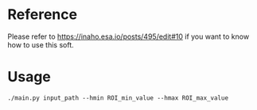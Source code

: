 # Reference
Please refer to https://inaho.esa.io/posts/495/edit#10 if you want to know how to use this soft.

# Usage
``` ./main.py input_path --hmin ROI_min_value --hmax ROI_max_value ```
